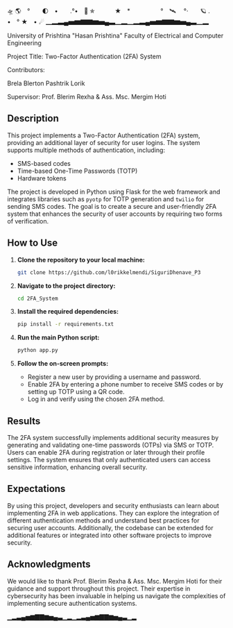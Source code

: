 🛸 🌎　°　　🌓　•　　.°•　🚀 ✯ 　　　★　*　　　　　°　🛰 　°·　　🪐 .　　　•　° ★　• ☄ 
▁▂▃▄▅▆▇▇▆▅▄▃▁▂▁▂▃▄▅▆▇▇▆▅▄▃▁▂

University of Prishtina "Hasan Prishtina"
Faculty of Electrical and Computer Engineering

Project Title: Two-Factor Authentication (2FA) System

Contributors:

Brela
Blerton
Pashtrik
Lorik

Supervisor: Prof. Blerim Rexha & Ass. Msc. Mergim Hoti

## Description

This project implements a Two-Factor Authentication (2FA) system, providing an additional layer of security for user logins. The system supports multiple methods of authentication, including:

- SMS-based codes
- Time-based One-Time Passwords (TOTP)
- Hardware tokens

The project is developed in Python using Flask for the web framework and integrates libraries such as `pyotp` for TOTP generation and `twilio` for sending SMS codes. The goal is to create a secure and user-friendly 2FA system that enhances the security of user accounts by requiring two forms of verification.

## How to Use

1. **Clone the repository to your local machine:**
    ```bash
    git clone https://github.com/l0rikkelmendi/SiguriDhenave_P3
    ```

2. **Navigate to the project directory:**
    ```bash
    cd 2FA_System
    ```

3. **Install the required dependencies:**
    ```bash
    pip install -r requirements.txt
    ```

4. **Run the main Python script:**
    ```bash
    python app.py
    ```

5. **Follow the on-screen prompts:**
    - Register a new user by providing a username and password.
    - Enable 2FA by entering a phone number to receive SMS codes or by setting up TOTP using a QR code.
    - Log in and verify using the chosen 2FA method.

## Results

The 2FA system successfully implements additional security measures by generating and validating one-time passwords (OTPs) via SMS or TOTP. Users can enable 2FA during registration or later through their profile settings. The system ensures that only authenticated users can access sensitive information, enhancing overall security.

## Expectations

By using this project, developers and security enthusiasts can learn about implementing 2FA in web applications. They can explore the integration of different authentication methods and understand best practices for securing user accounts. Additionally, the codebase can be extended for additional features or integrated into other software projects to improve security.

## Acknowledgments

We would like to thank Prof. Blerim Rexha & Ass. Msc. Mergim Hoti for their guidance and support throughout this project. Their expertise in cybersecurity has been invaluable in helping us navigate the complexities of implementing secure authentication systems.

▁▂▃▄▅▆▇▇▆▅▄▃▁▂▁▂▃▄▅▆▇▇▆▅▄▃▁▂
